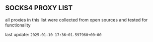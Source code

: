 ## SOCKS4 PROXY LIST

all proxies in this list were collected from open sources and tested for functionality

last update: `2025-01-10 17:36:01.597960+00:00`